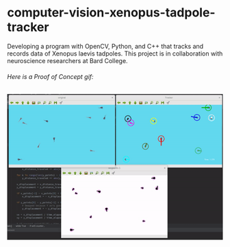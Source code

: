 # computer-vision-xenopus-tadpole-tracker
Developing a program with OpenCV, Python, and C++ that tracks and records data of Xenopus laevis tadpoles. This project is in collaboration with neuroscience researchers at Bard College.

###### Here is a Proof of Concept gif:

![Uh oh, it appears the gif didn't load. Please find the gif in the images folder of this repositiory.](/images/proof_of_concept.gif?raw=true "Proof of Concept")


